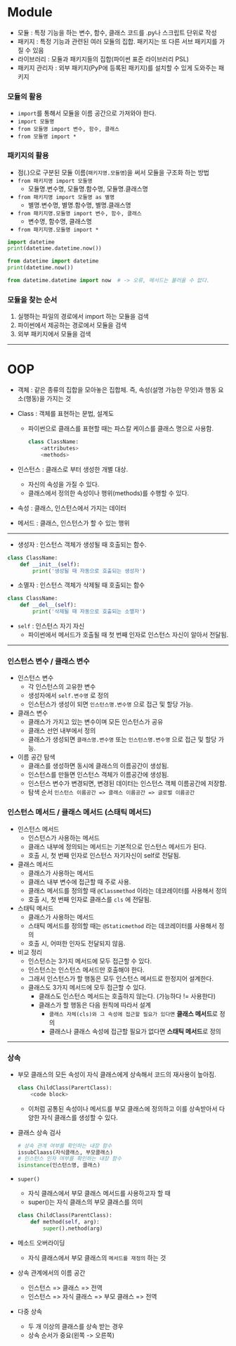 # Module

* 모듈 : 특정 기능을 하는 변수, 함수, 클래스 코드를 .py나 스크립트 단위로 작성
* 패키지 : 특정 기능과 관련된 여러 모듈의 집합. 패키지는 또 다른 서브 패키지를 가질 수 있음
* 라이브러리 : 모듈과 패키지들의 집합(파이썬 표준 라이브러리 PSL)
* 패키지 관리자 : 외부 패키지(PyP에 등록된 패키지)를 설치할 수 있게 도와주는 패키지

### 모듈의 활용

* `import`를 통해서 모듈을 이름 공간으로 가져와야 한다.
* `import 모듈명`
* `from 모듈명 import 변수, 함수, 클래스`
* `from 모듈명 import *`

### 패키지의 활용

* 점(.)으로 구분된 모듈 이름(`패키지명.모듈명`)을 써서 모듈을 구조화 하는 방법
* `from 패키지명 import 모듈명`
  * 모듈명.변수명, 모듈명.함수명, 모듈명.클래스명
* `from 패키지명 import 모듈명 as 별명`
  * 별명.변수명, 별명.함수명, 별명.클래스명
* `from 패키지명.모듈명 import 변수, 함수, 클래스`
  * 변수명, 함수명, 클래스명
* `from 패키지명.모듈명 import *`

```python
import datetime
print(datetime.datetime.now())

from datetime import datetime
print(datetime.now())

from datetime.datetime import now  # -> 오류, 메서드는 불러올 수 없다.
```

### 모듈을 찾는 순서

1. 실행하는 파일의 경로에서 import 하는 모듈을 검색
2. 파이썬에서 제공하는 경로에서 모듈을 검색
3. 외부 패키지에서 모듈을 검색

------------------------

# OOP

* 객체 : 같은 종류의 집합을 모아놓은 집합체. 즉, 속성(설명 가능한 무엇)과 행동 요소(행동)을 가지는 것

* Class : 객체를 표현하는 문법, 설계도

  * 파이썬으로 클래스를 표현할 때는 파스칼 케이스를 클래스 명으로 사용함.

    ```python
    class ClassName:
        <attributes>
        <methods>
    ```

* 인스턴스 : 클래스로 부터 생성한 개별 대상.

  * 자신의 속성을 가질 수 있다.
  * 클래스에서 정의한 속성이나 행위(methods)를 수행할 수 있다.

* 속성 : 클래스, 인스턴스에서 가지는 데이터

* 메서드 : 클래스, 인스턴스가 할 수 있는 행위

-----------

* 생성자 : 인스턴스 객체가 생성될 때 호출되는 함수.

```python
class ClassName:
    def __init__(self):
        print('생성될 때 자동으로 호출되는 생성자')
```

* 소멸자 : 인스턴스 객체가 삭제될 때 호출되는 함수

```python
class ClassName:
    def __del__(self):
        print('삭제될 때 자동으로 호출되는 소멸자')
```

* `self` : 인스턴스 자기 자신
  * 파이썬에서 메서드가 호출될 때 첫 번째 인자로 인스턴스 자신이 알아서 전달됨.

-----

### 인스턴스 변수 / 클래스 변수

* 인스턴스 변수
  * 각 인스턴스의 고유한 변수
  * 생성자에서 `self.변수명` 로 정의
  * 인스턴스가 생성이 되면 `인스턴스명.변수명` 으로 접근 및 할당 가능.
* 클래스 변수
  * 클래스가 가지고 있는 변수이며 모든 인스턴스가 공유
  * 클래스 선언 내부에서 정의
  * 클래스가 생성되면 `클래스명.변수명` 또는 `인스턴스명.변수명` 으로 접근 및 할당 가능.
* 이름 공간 탐색
  * 클래스를 생성하면 동시에 클래스의 이름공간이 생성됨.
  * 인스턴스를 만들면 인스턴스 객체가 이름공간에 생성됨.
  * 인스턴스 변수가 변경되면, 변경된 데이터는 인스턴스 객체 이름공간에 저장함.
  * 탐색 순서 `인스턴스 이름공간 => 클래스 이름공간 => 글로벌 이름공간`

### 인스턴스 메서드 / 클래스 메서드 (스태틱 메서드)

* 인스턴스 메서드
  * 인스턴스가 사용하는 메서드
  * 클래스 내부에 정의되는 메서드는 기본적으로 인스턴스 메서드가 된다.
  * 호출 시, 첫 번째 인자로 인스턴스 자기자신이 self로 전달됨.
* 클래스 메서드
  * 클래스가 사용하는 메서드
  * 클래스 내부 변수에 접근할 때 주로 사용.
  * 클래스 메서드를 정의할 때 `@Classmethod` 이라는 데코레이터를 사용해서 정의
  * 호출 시, 첫 번째 인자로 클래스를 `cls` 에 전달됨.
* 스태틱 메서드
  * 클래스가 사용하는 메서드
  * 스태틱 메서드를 정의할 때는 `@Staticmethod` 라는 데코레이터를 사용해서 정의
  * 호출 시, 어떠한 인자도 전달되지 않음.
* 비교 정리
  * 인스턴스는 3가지 메서드에 모두 접근할 수 있다.
  * 인스턴스는 인스턴스 메서드만 호출해야 한다. 
  * 그래서 인스턴스가 할 행동은 모두 인스턴스 메서드로 한정지어 설계한다.
  * 클래스도 3가지 메서드에 모두 접근할 수 있다.
    * 클래스도 인스턴스 메서드는 호출하지 않는다. (가능하다 != 사용한다)
    * 클래스가 할 행동은 다음 원칙에 따라서 설계
      * `클래스 자체(cls)와 그 속성에 접근할 필요가 있다면` **클래스 메서드**로 정의
      * 클래스나 클래스 속성에 접근할 필요가 없다면 **스태틱 메서드**로 정의

------------

### 상속

* 부모 클래스의 모든 속성이 자식 클래스에게 상속해서 코드의 재사용이 높아짐.

  ```python
  class ChildClass(ParertClass):
      <code block>
  ```

  * 이처럼 공통된 속성이나 메서드를 부모 클래스에 정의하고 이를 상속받아서 다양한 자식 클래스를 생성할 수 있다.

* 클래스 상속 검사

  ```python
  # 상속 관계 여부를 확인하는 내장 함수
  issubClaass(자식클래스, 부모클래스)
  # 인스턴스 인자 여부를 확인하는 내장 함수
  isinstance(인스턴스명, 클래스)
  ```

* `super()`

  * 자식 클래스에서 부모 클래스 메서드를 사용하고자 할 때
  * super()는 자식 클래스의 부모 클래스를 의미

  ```python
  class ChildClass(ParentClass):
      def method(self, arg):
          super().nethod(arg)
  ```

* 메소드 오버라이딩

  * 자식 클래스에서 부모 클래스의 `메서드를 재정의` 하는 것

* 상속 관계에서의 이름 공간

  * 인스턴스 => 클래스 => 전역
  * 인스턴스 => 자식 클래스 => 부모 클래스 => 전역

* 다중 상속

  * 두 개 이상의 클래스를 상속 받는 경우
  * 상속 순서가 중요(왼쪽 -> 오른쪽)

